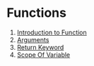 # Functions

1. [Introduction to Function](https://github.com/ShrikanthDeva/Python-Tutorial/blob/main/6.%20Function/1.%20Intro%20To%20Function.md)
2. [Arguments](https://github.com/ShrikanthDeva/Python-Tutorial/blob/main/6.%20Function/2.%20Arguments.md)
3. [Return Keyword](https://github.com/ShrikanthDeva/Python-Tutorial/blob/main/6.%20Function/3.%20Return.md)
4. [Scope Of Variable](https://github.com/ShrikanthDeva/Python-Tutorial/blob/main/6.%20Function/4.%20Scope.md)
